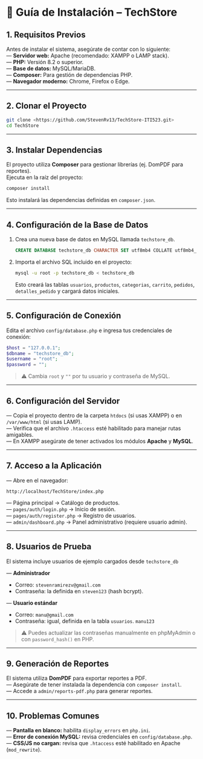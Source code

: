 # 📖 Guía de Instalación – TechStore

## 1. Requisitos Previos

Antes de instalar el sistema, asegúrate de contar con lo siguiente:  
— **Servidor web:** Apache (recomendado: XAMPP o LAMP stack).  
— **PHP:** Versión 8.2 o superior.  
— **Base de datos:** MySQL/MariaDB.  
— **Composer:** Para gestión de dependencias PHP.  
— **Navegador moderno:** Chrome, Firefox o Edge.  

---

## 2. Clonar el Proyecto
```bash
git clone <https://github.com/StevenRv13/TechStore-ITI523.git>
cd TechStore
```

---

## 3. Instalar Dependencias
El proyecto utiliza **Composer** para gestionar librerías (ej. DomPDF para reportes).  
Ejecuta en la raíz del proyecto:

```bash
composer install
```

Esto instalará las dependencias definidas en `composer.json`.  

---

## 4. Configuración de la Base de Datos

1. Crea una nueva base de datos en MySQL llamada `techstore_db`.  
   ```sql
   CREATE DATABASE techstore_db CHARACTER SET utf8mb4 COLLATE utf8mb4_unicode_ci;
   ```

2. Importa el archivo SQL incluido en el proyecto:  
   ```bash
   mysql -u root -p techstore_db < techstore_db
   ```

   Esto creará las tablas `usuarios`, `productos`, `categorias`, `carrito`, `pedidos`, `detalles_pedido` y cargará datos iniciales.

---

## 5. Configuración de Conexión
Edita el archivo `config/database.php` e ingresa tus credenciales de conexión:

```php
$host = "127.0.0.1";
$dbname = "techstore_db";
$username = "root";
$password = "";
```

> ⚠️ Cambia `root` y `""` por tu usuario y contraseña de MySQL.

---

## 6. Configuración del Servidor
— Copia el proyecto dentro de la carpeta `htdocs` (si usas XAMPP) o en `/var/www/html` (si usas LAMP).  
— Verifica que el archivo `.htaccess` esté habilitado para manejar rutas amigables.  
— En XAMPP asegúrate de tener activados los módulos **Apache** y **MySQL**.  

---

## 7. Acceso a la Aplicación
— Abre en el navegador:  
```
http://localhost/TechStore/index.php
```

— Página principal → Catálogo de productos.  
— `pages/auth/login.php` → Inicio de sesión.  
— `pages/auth/register.php` → Registro de usuarios.  
— `admin/dashboard.php` → Panel administrativo (requiere usuario admin).  

---

## 8. Usuarios de Prueba
El sistema incluye usuarios de ejemplo cargados desde `techstore_db`

— **Administrador**  
  - Correo: `stevenramirezv@gmail.com`  
  - Contraseña: la definida en `steven123` (hash bcrypt).

— **Usuario estándar**  
  - Correo: `manu@gmail.com`
  - Contraseña: igual, definida en la tabla `usuarios`. `manu123`

> ⚠️ Puedes actualizar las contraseñas manualmente en phpMyAdmin o con `password_hash()` en PHP.

---

## 9. Generación de Reportes
El sistema utiliza **DomPDF** para exportar reportes a PDF.  
— Asegúrate de tener instalada la dependencia con `composer install`.  
— Accede a `admin/reports-pdf.php` para generar reportes.  

---

## 10. Problemas Comunes
— **Pantalla en blanco:** habilita `display_errors` en `php.ini`.  
— **Error de conexión MySQL:** revisa credenciales en `config/database.php`.  
— **CSS/JS no cargan:** revisa que `.htaccess` esté habilitado en Apache (`mod_rewrite`).  


